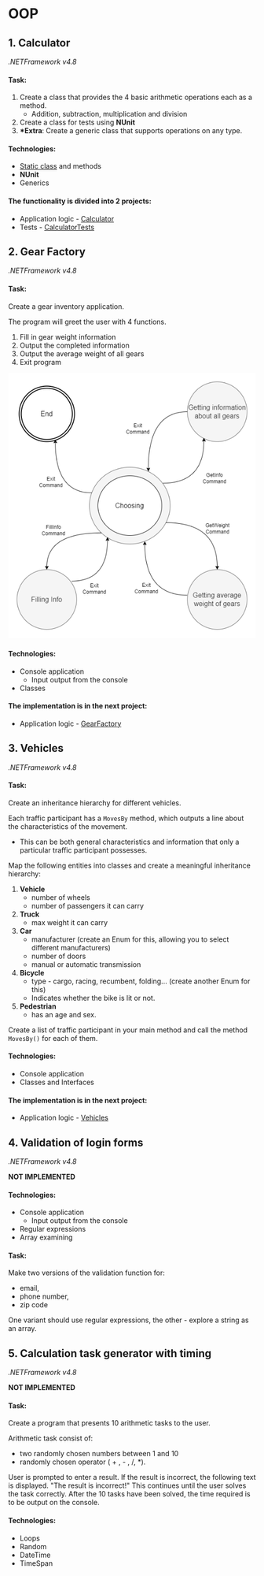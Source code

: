 # OOP

[//]: # (__________________________________________________________)
## 1. Calculator
*.NETFramework v4.8*

#### Task:
1. Create a class that provides the 4 basic arithmetic operations
   each as a method.
    - Addition, subtraction, multiplication and division
2. Create a class for tests using **NUnit**
3. **\*Extra**: Create a generic class that supports operations on any type.

#### Technologies:
- [Static class](https://learn.microsoft.com/en-us/dotnet/csharp/programming-guide/classes-and-structs/static-classes-and-static-class-members) and methods
- **NUnit**
- Generics

#### The functionality is divided into 2 projects:
- Application logic - [Calculator](Calculator)
- Tests - [CalculatorTests](CalculatorTests)


[//]: # (__________________________________________________________)
## 2. Gear Factory
*.NETFramework v4.8*

#### Task:
Create a gear inventory application.

The program will greet the user with 4 functions.
1) Fill in gear weight information
2) Output the completed information
3) Output the average weight of all gears
4) Exit program

![StateMachine](../../others/readmePics/StateMachine.png)

#### Technologies:
- Console application
    - Input output from the console
- Classes

#### The implementation is in the next project:
- Application logic - [GearFactory](GearFactory)


[//]: # (__________________________________________________________)
## 3. Vehicles
*.NETFramework v4.8*

#### Task:
Create an inheritance hierarchy for different vehicles.

Each traffic participant has a `MovesBy` method, which outputs a line about
the characteristics of the movement.
- This can be both general characteristics and information that only a
  particular traffic participant possesses.

Map the following entities into classes and create a meaningful inheritance
hierarchy:
1) **Vehicle**
    - number of wheels
    - number of passengers it can carry
2) **Truck**
    - max weight it can carry
3) **Car**
    - manufacturer (create an Enum for this, allowing you to select different manufacturers)
    - number of doors
    - manual or automatic transmission
4) **Bicycle**
    - type - cargo, racing, recumbent, folding... (create another Enum for this)
    - Indicates whether the bike is lit or not.
5) **Pedestrian**
    - has an age and sex.

Create a list of traffic participant in your main method and call the method `MovesBy()`
for each of them.

#### Technologies:
- Console application
- Classes and Interfaces

#### The implementation is in the next project:
- Application logic - [Vehicles](Vehicles)


[//]: # (__________________________________________________________)
## 4. Validation of login forms
*.NETFramework v4.8*

**NOT IMPLEMENTED**

#### Technologies:
- Console application
    - Input output from the console
- Regular expressions
- Array examining

#### Task:
Make two versions of the validation function for:
- email,
- phone number,
- zip code

One variant should use regular expressions, the other - explore a
string as an array.


[//]: # (__________________________________________________________)
## 5. Calculation task generator with timing
*.NETFramework v4.8*

**NOT IMPLEMENTED**

#### Task:
Create a program that presents 10 arithmetic tasks to the user.

Arithmetic task consist of:
- two randomly chosen numbers between 1 and 10
- randomly chosen operator ( + , - , \/, \*).

User is  prompted to enter a result.
If the result is incorrect, the following text is displayed.
"The result is incorrect!"
This continues until the user solves the task correctly.
After the 10 tasks have been solved, the time required is to be output on the console.

#### Technologies:
- Loops
- Random
- DateTime
- TimeSpan